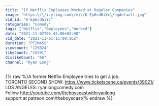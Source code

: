 ```yaml
---
title: "If Netflix Employees Worked at Regular Companies"
image: "https:\/\/i.ytimg.com\/vi\/K-Ep6cd6iYc\/hqdefault.jpg"
vid_id: "K-Ep6cd6iYc"
categories: "Comedy"
tags: ["Netflix","Employees","Worked"]
date: "2021-11-02T05:42:06+03:00"
vid_date: "2021-11-01T15:00:16Z"
duration: "PT2M45S"
viewcount: "129824"
likeCount: "15591"
dislikeCount: "66"
channel: "Ryan Long"
---
```

{% raw %}A former Netflix Employee tries to get a job. <br />TORONTO SECOND SHOW: <a rel="nofollow" target="blank" href="https://www.ticketscene.ca/events/39021/">https://www.ticketscene.ca/events/39021/</a><br />LOS ANGELES: ryanlongcomedy.com<br />Follow <a rel="nofollow" target="blank" href="http://youtube.com/theboyscastwithryanlong">http://youtube.com/theboyscastwithryanlong</a><br />support at patreon.com/theboyscast{% endraw %}
